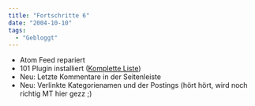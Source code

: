 ```yaml
---
title: "Fortschritte 6"
date: "2004-10-10"
tags:
  - "Gebloggt"
---
```


- Atom Feed repariert
- 101 Plugin installiert ([Komplette Liste](/webpropaganda/about/#plugins))
- Neu: Letzte Kommentare in der Seitenleiste
- Neu: Verlinkte Kategorienamen und der Postings (hört hört, wird noch richtig MT hier gezz ;)
